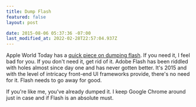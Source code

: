 ```yaml
---
title: Dump Flash
featured: false
layout: post

date: 2015-08-06 05:37:36 -07:00
last_modified_at: 2022-02-28T22:57:04.937Z
---
```


Apple World Today has a [quick piece on dumping flash](http://www.appleworld.today/blog/2015/8/5/it-may-be-time-to-eradicate-flash-from-your-mac-heres-how). If you need it, I feel bad for you. If you don't need it, get rid of it. Adobe Flash has been riddled with holes almost since day one and has never gotten better. It's 2015 and with the level of intricacy front-end UI frameworks provide, there's no need for it. Flash needs to go away for good.

If you're like me, you've already dumped it. I keep Google Chrome around just in case and if Flash is an absolute must.

